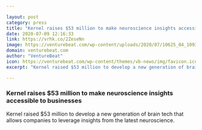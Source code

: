 ```yaml
---

layout: post
category: press
title: "Kernel raises $53 million to make neuroscience insights accessible to businesses"
date: 2020-07-09 12:16:33
link: https://vrhk.co/2ZeseNn
image: https://venturebeat.com/wp-content/uploads/2020/07/10625_04_1093-e1594293347834.jpg?w=1200&strip=all
domain: venturebeat.com
author: "VentureBeat"
icon: https://venturebeat.com/wp-content/themes/vb-news/img/favicon.ico
excerpt: "Kernel raised $53 million to develop a new generation of brain tech that allows companies to leverage insights from the latest neuroscience."

---
```


### Kernel raises $53 million to make neuroscience insights accessible to businesses

Kernel raised $53 million to develop a new generation of brain tech that allows companies to leverage insights from the latest neuroscience.